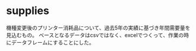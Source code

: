 # supplies
機種変更後のプリンター消耗品について、過去5年の実績に基づき年間需要量を見込むもの。
ベースとなるデータはcsvではなく、excelでつくって、作業の時にデータフレームにすることにした。
